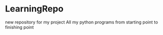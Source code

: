 # LearningRepo
new repository for my project 
All my python programs from starting point to finishing point
